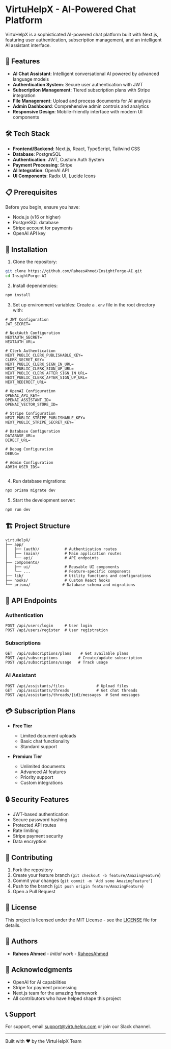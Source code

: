 # VirtuHelpX - AI-Powered Chat Platform

VirtuHelpX is a sophisticated AI-powered chat platform built with Next.js, featuring user authentication, subscription management, and an intelligent AI assistant interface.

## 🚀 Features

- **AI Chat Assistant**: Intelligent conversational AI powered by advanced language models
- **Authentication System**: Secure user authentication with JWT
- **Subscription Management**: Tiered subscription plans with Stripe integration
- **File Management**: Upload and process documents for AI analysis
- **Admin Dashboard**: Comprehensive admin controls and analytics
- **Responsive Design**: Mobile-friendly interface with modern UI components

## 🛠️ Tech Stack

- **Frontend/Backend**: Next.js, React, TypeScript, Tailwind CSS
- **Database**: PostgreSQL
- **Authentication**: JWT, Custom Auth System
- **Payment Processing**: Stripe
- **AI Integration**: OpenAI API
- **UI Components**: Radix UI, Lucide Icons

## 📋 Prerequisites

Before you begin, ensure you have:

- Node.js (v16 or higher)
- PostgreSQL database
- Stripe account for payments
- OpenAI API key

## 🔧 Installation

1. Clone the repository:

```bash
git clone https://github.com/RaheesAhmed/InsightForge-AI.git
cd InsightForge-AI
```

2. Install dependencies:

```bash
npm install
```

3. Set up environment variables:
   Create a `.env` file in the root directory with:

```env
# JWT Configuration
JWT_SECRET=

# NextAuth Configuration
NEXTAUTH_SECRET=
NEXTAUTH_URL=

# Clerk Authentication
NEXT_PUBLIC_CLERK_PUBLISHABLE_KEY=
CLERK_SECRET_KEY=
NEXT_PUBLIC_CLERK_SIGN_IN_URL=
NEXT_PUBLIC_CLERK_SIGN_UP_URL=
NEXT_PUBLIC_CLERK_AFTER_SIGN_IN_URL=
NEXT_PUBLIC_CLERK_AFTER_SIGN_UP_URL=
NEXT_REDIRECT_URL=

# OpenAI Configuration
OPENAI_API_KEY=
OPENAI_ASSISTANT_ID=
OPENAI_VECTOR_STORE_ID=

# Stripe Configuration
NEXT_PUBLIC_STRIPE_PUBLISHABLE_KEY=
NEXT_PUBLIC_STRIPE_SECRET_KEY=

# Database Configuration
DATABASE_URL=
DIRECT_URL=

# Debug Configuration
DEBUG=

# Admin Configuration
ADMIN_USER_IDS=


```

4. Run database migrations:

```bash
npx prisma migrate dev
```

5. Start the development server:

```bash
npm run dev
```

## 🏗️ Project Structure

```
virtuHelpX/
├── app/
│   ├── (auth)/           # Authentication routes
│   ├── (main)/           # Main application routes
│   └── api/              # API endpoints
├── components/
│   ├── ui/               # Reusable UI components
│   └── ...               # Feature-specific components
├── lib/                  # Utility functions and configurations
├── hooks/                # Custom React hooks
└── prisma/              # Database schema and migrations
```

## 🔐 API Endpoints

### Authentication

```
POST /api/users/login     # User login
POST /api/users/register  # User registration
```

### Subscriptions

```
GET  /api/subscriptions/plans    # Get available plans
POST /api/subscriptions         # Create/update subscription
POST /api/subscriptions/usage   # Track usage
```

### AI Assistant

```
POST /api/assistants/files              # Upload files
GET  /api/assistants/threads            # Get chat threads
POST /api/assistants/threads/{id}/messages  # Send messages
```

## 💳 Subscription Plans

- **Free Tier**

  - Limited document uploads
  - Basic chat functionality
  - Standard support

- **Premium Tier**
  - Unlimited documents
  - Advanced AI features
  - Priority support
  - Custom integrations

## 🔒 Security Features

- JWT-based authentication
- Secure password hashing
- Protected API routes
- Rate limiting
- Stripe payment security
- Data encryption

## 🤝 Contributing

1. Fork the repository
2. Create your feature branch (`git checkout -b feature/AmazingFeature`)
3. Commit your changes (`git commit -m 'Add some AmazingFeature'`)
4. Push to the branch (`git push origin feature/AmazingFeature`)
5. Open a Pull Request

## 📝 License

This project is licensed under the MIT License - see the [LICENSE](LICENSE) file for details.

## 👥 Authors

- **Rahees Ahmed** - _Initial work_ - [RaheesAhmed](https://github.com/RaheesAhmed)

## 🙏 Acknowledgments

- OpenAI for AI capabilities
- Stripe for payment processing
- Next.js team for the amazing framework
- All contributors who have helped shape this project

## 📞 Support

For support, email support@virtuhelpx.com or join our Slack channel.

---

Built with ❤️ by the VirtuHelpX Team
